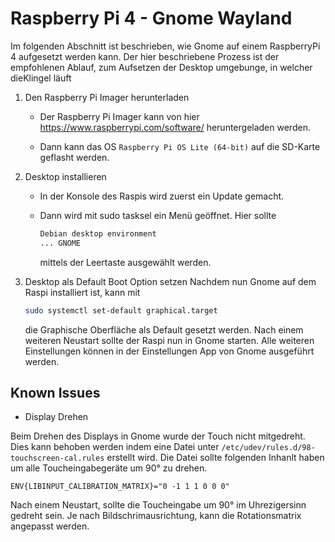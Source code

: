 # Raspberry Pi 4 - Gnome Wayland

Im folgenden Abschnitt ist beschrieben, wie Gnome auf einem RaspberryPi 4
aufgesetzt werden kann. Der hier beschriebene Prozess ist der empfohlenen
Ablauf, zum Aufsetzen der Desktop umgebunge, in welcher dieKlingel läuft

1. Den Raspberry Pi Imager herunterladen
    - Der Raspberry Pi Imager kann von hier
      <https://www.raspberrypi.com/software/> heruntergeladen werden.

    - Dann kann das OS `Raspberry Pi OS Lite (64-bit)` auf die SD-Karte
      geflasht werden.

2. Desktop installieren
    - In der Konsole des Raspis wird zuerst ein Update gemacht.

    - Dann wird mit sudo tasksel ein Menü geöffnet. Hier sollte

      ```bash
      Debian desktop environment
      ... GNOME
      ```

      mittels der Leertaste ausgewählt werden.

3. Desktop als Default Boot Option setzen
   Nachdem nun Gnome auf dem Raspi installiert ist, kann mit

   ```bash
   sudo systemctl set-default graphical.target
   ```

   die Graphische Oberfläche als Default gesetzt werden. Nach einem weiteren
   Neustart sollte der Raspi nun in Gnome starten. Alle weiteren Einstellungen
   können in der Einstellungen App von Gnome ausgeführt werden.

## Known Issues

- Display Drehen

Beim Drehen des Displays in Gnome wurde der Touch nicht mitgedreht. Dies kann
behoben werden indem eine Datei unter
`/etc/udev/rules.d/98-touchscreen-cal.rules` erstellt wird. Die Datei sollte
folgenden Inhanlt haben um alle Toucheingabegeräte um 90° zu drehen.

```rules
ENV{LIBINPUT_CALIBRATION_MATRIX}="0 -1 1 1 0 0 0"
```

Nach einem Neustart, sollte die Toucheingabe um 90° im Uhrezigersinn gedreht
sein. Je nach Bildschrimausrichtung, kann die Rotationsmatrix angepasst werden.
